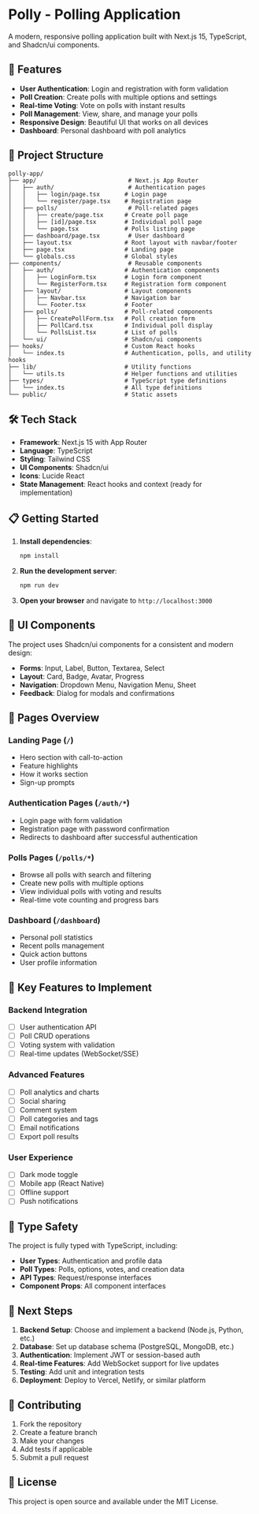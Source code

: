 # Polly - Polling Application

A modern, responsive polling application built with Next.js 15, TypeScript, and Shadcn/ui components.

## 🚀 Features

- **User Authentication**: Login and registration with form validation
- **Poll Creation**: Create polls with multiple options and settings
- **Real-time Voting**: Vote on polls with instant results
- **Poll Management**: View, share, and manage your polls
- **Responsive Design**: Beautiful UI that works on all devices
- **Dashboard**: Personal dashboard with poll analytics

## 📁 Project Structure

```
polly-app/
├── app/                          # Next.js App Router
│   ├── auth/                     # Authentication pages
│   │   ├── login/page.tsx       # Login page
│   │   └── register/page.tsx    # Registration page
│   ├── polls/                    # Poll-related pages
│   │   ├── create/page.tsx      # Create poll page
│   │   ├── [id]/page.tsx        # Individual poll page
│   │   └── page.tsx             # Polls listing page
│   ├── dashboard/page.tsx        # User dashboard
│   ├── layout.tsx               # Root layout with navbar/footer
│   ├── page.tsx                 # Landing page
│   └── globals.css              # Global styles
├── components/                   # Reusable components
│   ├── auth/                    # Authentication components
│   │   ├── LoginForm.tsx        # Login form component
│   │   └── RegisterForm.tsx     # Registration form component
│   ├── layout/                  # Layout components
│   │   ├── Navbar.tsx           # Navigation bar
│   │   └── Footer.tsx           # Footer
│   ├── polls/                   # Poll-related components
│   │   ├── CreatePollForm.tsx   # Poll creation form
│   │   ├── PollCard.tsx         # Individual poll display
│   │   └── PollsList.tsx        # List of polls
│   └── ui/                      # Shadcn/ui components
├── hooks/                       # Custom React hooks
│   └── index.ts                 # Authentication, polls, and utility hooks
├── lib/                         # Utility functions
│   └── utils.ts                 # Helper functions and utilities
├── types/                       # TypeScript type definitions
│   └── index.ts                 # All type definitions
└── public/                      # Static assets
```

## 🛠️ Tech Stack

- **Framework**: Next.js 15 with App Router
- **Language**: TypeScript
- **Styling**: Tailwind CSS
- **UI Components**: Shadcn/ui
- **Icons**: Lucide React
- **State Management**: React hooks and context (ready for implementation)

## 📋 Getting Started

1. **Install dependencies**:
   ```bash
   npm install
   ```

2. **Run the development server**:
   ```bash
   npm run dev
   ```

3. **Open your browser** and navigate to `http://localhost:3000`

## 🎨 UI Components

The project uses Shadcn/ui components for a consistent and modern design:

- **Forms**: Input, Label, Button, Textarea, Select
- **Layout**: Card, Badge, Avatar, Progress
- **Navigation**: Dropdown Menu, Navigation Menu, Sheet
- **Feedback**: Dialog for modals and confirmations

## 📱 Pages Overview

### Landing Page (`/`)
- Hero section with call-to-action
- Feature highlights
- How it works section
- Sign-up prompts

### Authentication Pages (`/auth/*`)
- Login page with form validation
- Registration page with password confirmation
- Redirects to dashboard after successful authentication

### Polls Pages (`/polls/*`)
- Browse all polls with search and filtering
- Create new polls with multiple options
- View individual polls with voting and results
- Real-time vote counting and progress bars

### Dashboard (`/dashboard`)
- Personal poll statistics
- Recent polls management
- Quick action buttons
- User profile information

## 🔧 Key Features to Implement

### Backend Integration
- [ ] User authentication API
- [ ] Poll CRUD operations
- [ ] Voting system with validation
- [ ] Real-time updates (WebSocket/SSE)

### Advanced Features
- [ ] Poll analytics and charts
- [ ] Social sharing
- [ ] Comment system
- [ ] Poll categories and tags
- [ ] Email notifications
- [ ] Export poll results

### User Experience
- [ ] Dark mode toggle
- [ ] Mobile app (React Native)
- [ ] Offline support
- [ ] Push notifications

## 📝 Type Safety

The project is fully typed with TypeScript, including:

- **User Types**: Authentication and profile data
- **Poll Types**: Polls, options, votes, and creation data
- **API Types**: Request/response interfaces
- **Component Props**: All component interfaces

## 🎯 Next Steps

1. **Backend Setup**: Choose and implement a backend (Node.js, Python, etc.)
2. **Database**: Set up database schema (PostgreSQL, MongoDB, etc.)
3. **Authentication**: Implement JWT or session-based auth
4. **Real-time Features**: Add WebSocket support for live updates
5. **Testing**: Add unit and integration tests
6. **Deployment**: Deploy to Vercel, Netlify, or similar platform

## 🤝 Contributing

1. Fork the repository
2. Create a feature branch
3. Make your changes
4. Add tests if applicable
5. Submit a pull request

## 📄 License

This project is open source and available under the MIT License.
